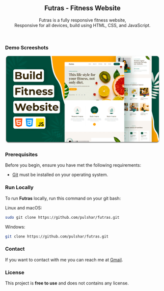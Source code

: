<div align="center">
  
  <br />
  <br />

  <h2 align="center">Futras - Fitness Website</h2>

Futras is a fully responsive fitness website, <br />Responsive for all devices, build using HTML, CSS, and JavaScript.

</div>

<br />

### Demo Screeshots

![Futras Desktop Demo](./readme-images/desktop.png "Desktop Demo")

### Prerequisites

Before you begin, ensure you have met the following requirements:

- [Git](https://git-scm.com/downloads "Download Git") must be installed on your operating system.

### Run Locally

To run **Futras** locally, run this command on your git bash:

Linux and macOS:

```bash
sudo git clone https://github.com/pulshar/futras.git
```

Windows:

```bash
git clone https://github.com/pulshar/futras.git
```

### Contact

If you want to contact with me you can reach me at [Gmail](mailto:alvaroq@gmail.com).

### License

This project is **free to use** and does not contains any license.
